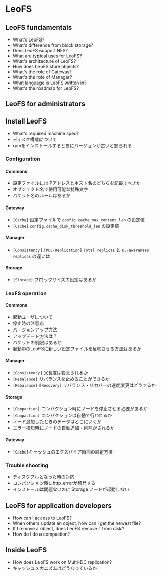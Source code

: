 # LeoFS 
## LeoFS fundamentals
* What's LeoFS?
* What's difference from block storage?
* Does LeoFS support NFS?
* What are typical uses for LeoFS?
* What's architecture of LeoFS?
* How does LeoFS store objects?
* What's the role of Gateway?
* What's the role of Manager?
* What language is LeoFS written in?
* What's the roadmap for LeoFS?


## LeoFS for administrators
## Install LeoFS
* What's required machine spec?
* ディスク構成について
* rpmをインストールするときにバージョンが古いと怒られる

### Configuration
#### Commons
* 設定ファイルにはIPアドレスとホスト名のどちらを記載すべきか
* オブジェクト名で使用可能な特殊文字
* バケット名のルールはあるか

#### Gateway
* ``[Cache]`` 設定ファイルで ``config.cache_max_content_len`` の設定値
* ``[Cache]`` ``config.cache_disk_threshold_len`` の設定値

#### Manager
* ``[Consistency]`` ``[MDC-Replication]`` ``Total replicas`` と ``DC-awareness replicas`` の違いは

#### Storage
* ``[Storage]`` ブロックサイズの設定はあるか


### LeoFS operation
#### Commons
* 起動ユーザについて
* 停止時の注意点
* バージョンアップ方法
* アップデート方法は？
* バケットの制限はあるか
* 起動中のLeoFSに新しい設定ファイルを反映させる方法はあるか

#### Manager
* ``[Consistency]`` 冗長度は変えられるか
* ``[Rebalance]`` リバランスを止めることができるか
* ``[Rebalance]`` ``[Recovery]`` リバランス・リカバーの速度変更はどうするか

#### Storage
* ``[Compaction]`` コンパクション時にノードを停止させる必要があるか
* ``[Compaction]`` コンパクションは自動で行われるか
* ノード追加したときのデータはどこにいくか
* エラー検知時にノードの自動追加・削除がされるか

#### Gateway
* ``[Cache]``キャッシュのエクスパイア時間の設定方法


### Trouble shooting
* ディスクフルとなった時の対応
* コンパクション時にhttp_errorが頻発する
* インストールは問題ないのに Storage ノードが起動しない

## LeoFS for application developers
* How can I access to LeoFS?
* When others update an object, how can I get the newest file?
* If I remove a object, does LeoFS remove it from disk?
* How do I do a compaction?

## Inside LeoFS
* How does LeoFS work on Multi-DC replication?
* キャッシュメカニズムはどうなっているか




